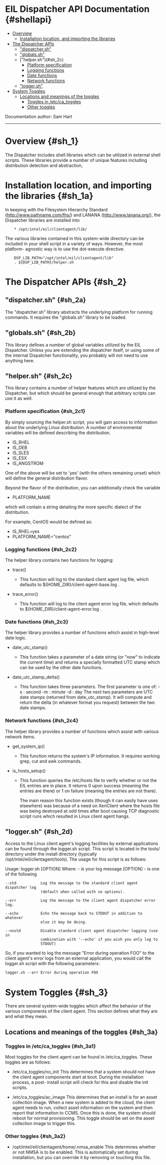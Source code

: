 EIL Dispatcher API Documentation                            {#shellapi}
================================

* [Overview](#sh_1)
    * [Installation location, and importing the libraries](#sh_1a)
* [The Dispatcher APIs](#sh_2)
    * ["dispatcher.sh"](#sh_2a)
    * ["globals.sh"](#sh_2b)
    * ["helper.sh")(#sh_2c)
        * [Platform specification](#sh_2c1)
        * [Logging functions](#sh_2c2)
        * [Date functions](#sh_2c3)
        * [Network functions](#sh_2c4)
    * ["logger.sh"](#sh_2d)
* [System Toggles](#sh_3)
    * [Locations and meanings of the toggles](#sh_3a)
        * [Toggles in /etc/ca_toggles](#sh_3a1)
        * [Other toggles](#sh_3a2)

Documentation author: Sam Hart

------------------------------------------------------------------------------

Overview                                                    {#sh_1}
========

The Dispatcher includes shell libraries which can be utilized in external
shell scripts. These libraries provide a number of unique features including
distribution detection and abstraction,

Installation location, and importing the libraries          {#sh_1a}
==================================================

In keeping with the Filesystem Hierarchy Standard
(http://www.pathname.com/fhs/) and LANANA (http://www.lanana.org/), the
Dispatcher libraries are installed into

        * /opt/intel/eil/clientagent/lib/

The various libraries contained in this system-wide directory can be
included in your shell script in a variety of ways. However, the most platform-
agnostic way is to use the dot-execute directive:

        DSP_LIB_PATH="/opt/intel/eil/clientagent/lib"
        . ${DSP_LIB_PATH}/helper.sh

The Dispatcher APIs                                         {#sh_2}
===================

## "dispatcher.sh"                                             {#sh_2a}

The "dispatcher.sh" library abstracts the underlying platform for running
commands. It requires the "globals.sh" library to be loaded.

## "globals.sh"                                                {#sh_2b}

This library defines a number of global variables utilized by the EIL
Dispatcher. Unless you are extending the dispatcher itself, or using some of the
internal Dispatcher functionality, you probably will not need to use anything
here.

## "helper.sh"                                                 {#sh_2c}

This library contains a number of helper features which are utilized by the
Dispatcher, but which should be general enough that arbitrary scripts can use
it as well.

### Platform specification                                      {#sh_2c1}

By simply sourcing the helper.sh script, you will gain access to information
about the underlying Linux distribution. A number of environmental variables
will be defined describing the distribution.

* IS_RHEL
* IS_DEB
* IS_SLES
* IS_ESX
* IS_ANGSTROM

One of the above will be set to 'yes' (with the others remaining unset)
which will define the general distribution flavor.

Beyond the flavor of the distribution, you can additionally check the
variable

* PLATFORM_NAME

which will contain a string detailing the more specific dialect of the
distribution.

For example, CentOS would be defined as:

* IS_RHEL=yes
* PLATFORM_NAME="centos"

### Logging functions                                       {#sh_2c2}

The helper library contains two functions for logging:

* trace()
    - This function will log to the standard client agent log file,
        which defaults to ${HOME_DIR}/client-agent-base.log .

* trace_error()
    - This function will log to the client agent error log file, which
        defaults to ${HOME_DIR}/client-agent-error.log .

### Date functions                                          {#sh_2c3}

The helper library provides a number of functions which assist in high-level
date logic.

* date_utc_stamp()
    - This function takes a parameter of a date string (or "now" to
        indicate the current time) and returns a specially formatted UTC
        stamp which can be used by the other date functions.

* date_utc_stamp_delta()
    - This function takes three parameters. The first parameter is one
        of:
            -s : second
            -m : minute
            -d : day
        The next two parameters are UTC date stamps (returned from
        date_utc_stamp). It will compute and return the delta (in whatever
        format you request) between the two date stamps.

### Network functions                                       {#sh_2c4}

The helper library provides a number of functions which assist with various
network items.

* get_system_ip()
    - This function returns the system's IP information. It requires
        working grep, cut and awk commands.

* is_hosts_setup()
    - This function queries the /etc/hosts file to verify whether or
        not the EIL entries are in place. It returns 0 upon success
        (meaning the entries are there) or 1 on failure (meaning the
        entries are not there).

        The main reason this function exists (though it can easily have
        uses elsewhere) was because of a need on XenClient where the
        hosts file was being destroyed at odd times after boot causing
        TCP diagnostic script runs which resulted in Linux client agent
        hangs.

## "logger.sh"                                              {#sh_2d}

Access to the Linux client agent's logging facilities by external
applications can be found through the logger.sh script. This script is located
in the tools/ directory under the install directory (typically
/opt/intel/eil/clientagent/tools). The usage for this script is as follows:

  Usage: logger.sh [OPTION] <log message>
  Where:
    <log message>   - is your log message
    [OPTION]        - is one of the following

    --std           Log the message to the standard client agent dispatcher log
                    (default when called with no options).

    --err           Log the message to the client agent dispatcher error log.

    --echo          Echo the message back to STDOUT in addition to whatever
                    else it may be doing.

    --nostd         Disable standard client agent dispatcher logging (use in
                    combination with '--echo' if you wish you only log to
                    STDOUT)

So, if you wanted to log the message "Error during operation FOO" to the
client agent's error logs from an external application, you would call the
logger.sh script with the following parameters:

    logger.sh --err Error during operation FOO

System Toggles                                              {#sh_3}
==============

There are several system-wide toggles which affect the behavior of the
various components of the client agent. This section defines what they are and
what they mean.

## Locations and meanings of the toggles                    {#sh_3a}

### Toggles in /etc/ca_toggles                              {#sh_3a1}

Most toggles for the client agent can be found in /etc/ca_toggles. These
toggles are as follows:

* /etc/ca_toggles/no_init
    This determines that a system should not have the client agent
    components start at boot. During the installation process, a post-
    install script will check for this and disable the init scripts.

* /etc/ca_toggles/ac_image
    This determines that an install is for an asset collection image.
    When a new system is added to the cloud, the client agent needs to
    run, collect asset information on the system and then report that
    information to CCMS. Once this is done, the system should reboot
    for normal provisioning. This toggle should be set on the asset
    collection image to trigger this.

### Other toggles                                           {#sh_3a2}

* /opt/intel/eil/clientagent/home/.nmsa_enable
    This determines whether or not NMSA is to be enabled. This is
    automatically set during installation, but you can override it
    by removing or touching this file.
